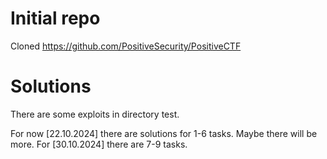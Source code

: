 # Initial repo

Cloned https://github.com/PositiveSecurity/PositiveCTF

# Solutions

There are some exploits in directory test.

For now \[22.10.2024\] there are solutions for 1-6 tasks. Maybe there will be more.
For \[30.10.2024\] there are 7-9 tasks.
